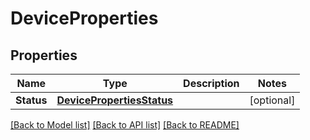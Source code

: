 # DeviceProperties

## Properties
Name | Type | Description | Notes
------------ | ------------- | ------------- | -------------
**Status** | [**DevicePropertiesStatus**](DeviceProperties_status.md) |  | [optional] 

[[Back to Model list]](../README.md#documentation-for-models) [[Back to API list]](../README.md#documentation-for-api-endpoints) [[Back to README]](../README.md)


